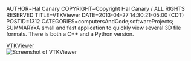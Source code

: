 AUTHOR=Hal Canary
COPYRIGHT=Copyright Hal Canary / ALL RIGHTS RESERVED
TITLE=VTKViewer
DATE=2013-04-27 14:30:21-05:00 (CDT)
POSTID=1312
CATEGORIES=computersAndCode;softwareProjects;
SUMMARY=A small and fast application to quickly view several 3D file formats.  There is both a C++ and a Python version.

[VTKViewer](https://github.com/HalCanary/vtkviewer)  
![Screenshot of VTKViewer](https://halcanary.org/images/barbell.png)

